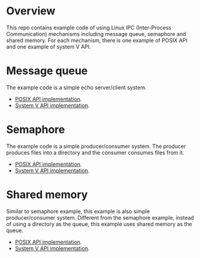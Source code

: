 # Overview
This repo contains example code of using Linux IPC (Inter-Process
Communication) mechanisms including message queue, semaphore and shared memory.
For each mechanism, there is one example of POSIX API and one example of system
V API.

# Message queue
The example code is a simple echo server/client system.
* [POSIX API
  implementation](https://github.com/hechaoli/linux_ipc_examples/tree/main/message_queue/posix).
* [System V API
  implementation](https://github.com/hechaoli/linux_ipc_examples/tree/main/message_queue/sysv).

# Semaphore
The example code is a simple producer/consumer system. The producer produces
files into a directory and the consumer consumes files from it.
* [POSIX API
  implementation](https://github.com/hechaoli/linux_ipc_examples/tree/main/semaphore/posix).
* [System V API
  implementation](https://github.com/hechaoli/linux_ipc_examples/tree/main/semaphore/sysv).

# Shared memory
Similar to semaphore example, this example is also simple producer/consumer
system. Different from the semaphore example, instead of using a directory as
the queue, this example uses shared memory as the queue.
* [POSIX API
  implementation](https://github.com/hechaoli/linux_ipc_examples/tree/main/shared_memory/posix).
* [System V API
  implementation](https://github.com/hechaoli/linux_ipc_examples/tree/main/shared_memory/sysv).
